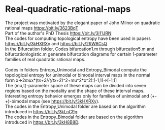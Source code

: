# Real-quadratic-rational-maps
The project was motivated by the elegant paper of John Milnor on quadratic rational maps https://bit.ly/3623BqT 
<br /> Part of the author's PhD Thesis https://bit.ly/3i11JRN
<br /> The codes for computing topological entropy have been used in papers https://bit.ly/3kHXRXy and https://bit.ly/2RW8CsQ 
<br /> In the Bifurcation folder, Codes bifurcation1.m through bifurcation5.m and bifurcationlogistic.m generate bifurcation diagrams for certain 1-parameter families of real quadratic rational maps.  
<br /> Codes in folders Entropy_Unimodal and Entropy_Bimodal compute the topological entropy for unimodal or bimodal interval maps in the normal form x->2*mu*x*(t*x+2)/((t*x+2)^2+mu^2*x^2):[-1,1]->[-1,1]
<br /> The (mu,t)-parameter space of these maps can be divided into seven regions based on the modality and the shape of these interval maps. Interesting entropy behavior 
emerges only for families of unimodal and (+-+)-bimodal maps (see https://bit.ly/3kHXRXy).
<br /> The codes in the Entropy_Unimodal folder are based on the algorithm introduced in https://bit.ly/3kLnC9g.
<br /> The codes in the Entropy_Bimodal folder are based on the algorithm introduced in https://bit.ly/3kH8B8D.
